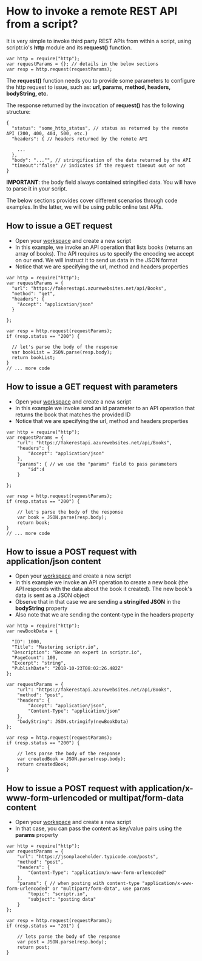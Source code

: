 # How to invoke a remote REST API from a script?

It is very simple to invoke third party REST APIs from within a script, using scriptr.io's **http** module and its **request()** function.

```
var http = require("http");
var requestParams = {}; // details in the below sections
var resp = http.request(requestParams);
```
The **request()** function needs you to provide some parameters to configure the http request to issue, such as: **url, params, method, headers, bodyString, etc.**

The response returned by the invocation of **request()** has the following structure:
```
{
  "status": "some_http_status", // status as returned by the remote API (200, 400, 404, 500, etc.)
  "headers": { // headers returned by the remote API
    
    ...
  },
  "body": "..."", // stringification of the data returned by the API 
  "timeout":"false" // indicates if the request timeout out or not
}
```

**IMPORTANT**: the body field always contained stringified data. You will have to parse it in your script.

The below sections provides cover different scenarios through code examples. In the latter, we will be using public online test APIs.

## How to issue a GET request

- Open your [workspace](https://www.scriptr.io/workspace) and create a new script
- In this example, we invoke an API operation that lists books (returns an array of books). The API requires us to specify the encoding we accept on our end. We will instruct it to send us data in the JSON format
- Notice that we are specifying the url, method and headers properties

```
var http = require("http");
var requestParams = {
  "url": "https://fakerestapi.azurewebsites.net/api/Books",
  "method": "get",
  "headers": {
    "Accept": "application/json"
  }

}; 

var resp = http.request(requestParams);
if (resp.status == "200") {

  // let's parse the body of the response
  var bookList = JSON.parse(resp.body);
  return bookList;
}
// ... more code

```

## How to issue a GET request with parameters

- Open your [workspace](https://www.scriptr.io/workspace) and create a new script
- In this example we invoke send an id parameter to an API operation that returns the book that matches the provided ID
- Notice that we are specifying the url, method and headers properties

```
var http = require("http");
var requestParams = {
    "url": "https://fakerestapi.azurewebsites.net/api/Books",
    "headers": {
        "Accept": "application/json"
    },
    "params": { // we use the "params" field to pass parameters
        "id":4
    }

}; 

var resp = http.request(requestParams);
if (resp.status == "200") {

    // let's parse the body of the response
    var book = JSON.parse(resp.body);
    return book;
}
// ... more code

```

## How to issue a POST request with application/json content

- Open your [workspace](https://www.scriptr.io/workspace) and create a new script
- In this example we invoke an API operation to create a new book (the API responds with the data about the book it created). The new book's data is sent as a JSON object 
- Observe that in that case we are sending a **stringifed JSON** in the **bodyString** property
- Also note that we are sending the content-type in the headers property

```
var http = require("http");
var newBookData = {

  "ID": 1000,
  "Title": "Mastering scriptr.io",
  "Description": "Become an expert in scriptr.io",
  "PageCount": 100,
  "Excerpt": "string",
  "PublishDate": "2018-10-23T08:02:26.482Z"
};

var requestParams = {
    "url": "https://fakerestapi.azurewebsites.net/api/Books",
    "method": "post",
    "headers": {
        "Accept": "application/json",
        "Content-Type": "application/json"
    },
    "bodyString": JSON.stringify(newBookData)
}; 

var resp = http.request(requestParams);
if (resp.status == "200") {

    // lets parse the body of the response
    var createdBook = JSON.parse(resp.body);
    return createdBook;
}
```

## How to issue a POST request with application/x-www-form-urlencoded or multipat/form-data content

- Open your [workspace](https://www.scriptr.io/workspace) and create a new script
- In that case, you can pass the content as key/value pairs using the **params** property

```
var http = require("http");
var requestParams = {
    "url": "https://jsonplaceholder.typicode.com/posts",
    "method": "post",
    "headers": {
        "Content-Type": "application/x-www-form-urlencoded"
    },
    "params": { // when posting with content-type "application/x-www-form-urlencoded" or "multipart/form-data", use params
        "topic": "scriptr.io",
        "subject": "posting data"
    }
}; 

var resp = http.request(requestParams);
if (resp.status == "201") {

    // lets parse the body of the response
    var post = JSON.parse(resp.body);
    return post;
}
```
